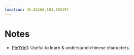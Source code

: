 ```yaml
---
location: 35.86166,104.195397
---
```

# Notes

- [Pin1Yin1](https://www.pin1yin1.com/): Useful to learn & understand chinese characters.